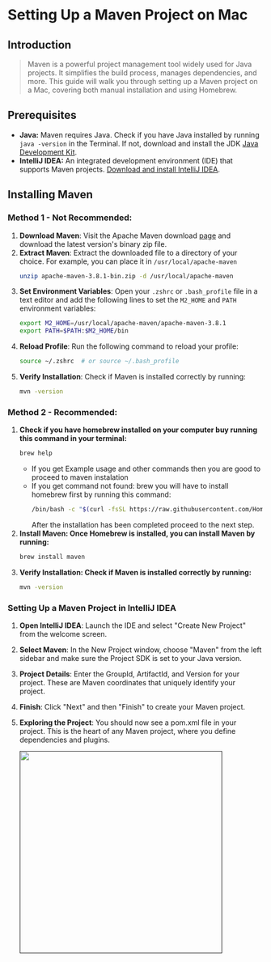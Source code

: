 # Setting Up a Maven Project on Mac

## Introduction
> Maven is a powerful project management tool widely used for Java projects. 
> It simplifies the build process, manages dependencies, and more. 
> This guide will walk you through setting up a Maven project on a Mac, covering both manual installation and using Homebrew.


## Prerequisites
- __Java:__ Maven requires Java. Check if you have Java installed by running `java -version` in the Terminal. If not, download and install the JDK [Java Development Kit](https://www.oracle.com/java/technologies/downloads/).
- __IntelliJ IDEA:__ An integrated development environment (IDE) that supports Maven projects. [Download and install IntelliJ IDEA](https://www.jetbrains.com/idea/download/?section=mac#section=mac).

## Installing Maven

### Method 1 - Not Recommended:
1. __Download Maven__: Visit the Apache Maven download [page](https://maven.apache.org/download.cgi) and download the latest version's binary zip file.
2. __Extract Maven__: Extract the downloaded file to a directory of your choice. For example, you can place it in `/usr/local/apache-maven`
   ```bash
   unzip apache-maven-3.8.1-bin.zip -d /usr/local/apache-maven
   ```
3. __Set Environment Variables__: Open your `.zshrc` or `.bash_profile` file in a text editor and add the following lines to set the `M2_HOME` and `PATH` environment variables:
   ```bash
   export M2_HOME=/usr/local/apache-maven/apache-maven-3.8.1
   export PATH=$PATH:$M2_HOME/bin
   ```
4. __Reload Profile__: Run the following command to reload your profile:
    ```bash
   source ~/.zshrc  # or source ~/.bash_profile
    ```
5. __Verify Installation__: Check if Maven is installed correctly by running:
   ```bash
   mvn -version
   ```

### Method 2 - Recommended:
1. __Check if you have homebrew installed on your computer buy running this command in your terminal:__
    ```bash
   brew help
   ```
   - If you get Example usage and other commands then you are good to proceed to maven instalation
   - If you get command not found: brew you will have to install homebrew first by running this command:
     ```bash
     /bin/bash -c "$(curl -fsSL https://raw.githubusercontent.com/Homebrew/install/HEAD/install.sh)"
     ```
     After the installation has been completed proceed to the next step.
2. __Install Maven: Once Homebrew is installed, you can install Maven by running:__ 
    ```bash
   brew install maven
   ```
3. __Verify Installation: Check if Maven is installed correctly by running:__
    ```bash
    mvn -version
   ```

### Setting Up a Maven Project in IntelliJ IDEA

1. __Open IntelliJ IDEA__: Launch the IDE and select "Create New Project" from the welcome screen.

2. __Select Maven__: In the New Project window, choose "Maven" from the left sidebar and make sure the Project SDK is set to your Java version.

3. __Project Details__: Enter the GroupId, ArtifactId, and Version for your project. These are Maven coordinates that uniquely identify your project.

4. __Finish__: Click "Next" and then "Finish" to create your Maven project.

5. __Exploring the Project__: You should now see a pom.xml file in your project. This is the heart of any Maven project, where you define dependencies and plugins.

   [<img src="../assets/intellij-maven-new-project.png" width="400">]()